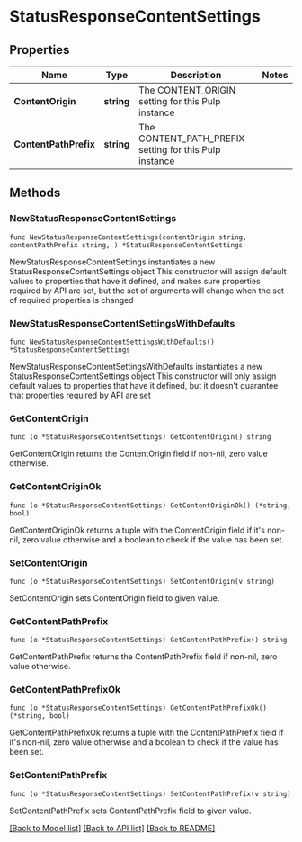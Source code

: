 # StatusResponseContentSettings

## Properties

Name | Type | Description | Notes
------------ | ------------- | ------------- | -------------
**ContentOrigin** | **string** | The CONTENT_ORIGIN setting for this Pulp instance | 
**ContentPathPrefix** | **string** | The CONTENT_PATH_PREFIX setting for this Pulp instance | 

## Methods

### NewStatusResponseContentSettings

`func NewStatusResponseContentSettings(contentOrigin string, contentPathPrefix string, ) *StatusResponseContentSettings`

NewStatusResponseContentSettings instantiates a new StatusResponseContentSettings object
This constructor will assign default values to properties that have it defined,
and makes sure properties required by API are set, but the set of arguments
will change when the set of required properties is changed

### NewStatusResponseContentSettingsWithDefaults

`func NewStatusResponseContentSettingsWithDefaults() *StatusResponseContentSettings`

NewStatusResponseContentSettingsWithDefaults instantiates a new StatusResponseContentSettings object
This constructor will only assign default values to properties that have it defined,
but it doesn't guarantee that properties required by API are set

### GetContentOrigin

`func (o *StatusResponseContentSettings) GetContentOrigin() string`

GetContentOrigin returns the ContentOrigin field if non-nil, zero value otherwise.

### GetContentOriginOk

`func (o *StatusResponseContentSettings) GetContentOriginOk() (*string, bool)`

GetContentOriginOk returns a tuple with the ContentOrigin field if it's non-nil, zero value otherwise
and a boolean to check if the value has been set.

### SetContentOrigin

`func (o *StatusResponseContentSettings) SetContentOrigin(v string)`

SetContentOrigin sets ContentOrigin field to given value.


### GetContentPathPrefix

`func (o *StatusResponseContentSettings) GetContentPathPrefix() string`

GetContentPathPrefix returns the ContentPathPrefix field if non-nil, zero value otherwise.

### GetContentPathPrefixOk

`func (o *StatusResponseContentSettings) GetContentPathPrefixOk() (*string, bool)`

GetContentPathPrefixOk returns a tuple with the ContentPathPrefix field if it's non-nil, zero value otherwise
and a boolean to check if the value has been set.

### SetContentPathPrefix

`func (o *StatusResponseContentSettings) SetContentPathPrefix(v string)`

SetContentPathPrefix sets ContentPathPrefix field to given value.



[[Back to Model list]](../README.md#documentation-for-models) [[Back to API list]](../README.md#documentation-for-api-endpoints) [[Back to README]](../README.md)


